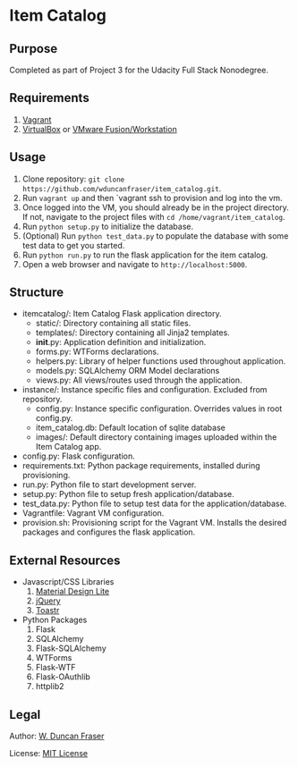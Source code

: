 # Item Catalog
## Purpose
Completed as part of Project 3 for the Udacity Full Stack Nonodegree.

## Requirements
1.  [Vagrant](https://www.vagrantup.com/)
1.  [VirtualBox](https://www.virtualbox.org/) or [VMware Fusion/Workstation](https://www.vmware.com/)

## Usage
1.  Clone repository: `git clone https://github.com/wduncanfraser/item_catalog.git`.
1.  Run `vagrant up` and then `vagrant ssh to provision and log into the vm.
1.  Once logged into the VM, you should already be in the project directory. If not, navigate to the project files with ```cd /home/vagrant/item_catalog```.
1.  Run `python setup.py` to initialize the database.
1.  (Optional) Run `python test_data.py` to populate the database with some test data to get you started.
1.  Run `python run.py` to run the flask application for the item catalog.
1.  Open a web browser and navigate to `http://localhost:5000`.

## Structure
+   itemcatalog/: Item Catalog Flask application directory.
    +   static/: Directory containing all static files.
    +   templates/: Directory containing all Jinja2 templates.
    +   __init__.py: Application definition and initialization.
    +   forms.py: WTForms declarations.
    +   helpers.py: Library of helper functions used throughout application.
    +   models.py: SQLAlchemy ORM Model declarations
    +   views.py: All views/routes used through the application.
+   instance/: Instance specific files and configuration. Excluded from repository.
    +   config.py: Instance specific configuration. Overrides values in root config.py.
    +   item_catalog.db: Default location of sqlite database
    +   images/: Default directory containing images uploaded within the Item Catalog app.
+   config.py: Flask configuration.
+   requirements.txt: Python package requirements, installed during provisioning.
+   run.py: Python file to start development server.
+   setup.py: Python file to setup fresh application/database.
+   test_data.py: Python file to setup test data for the application/database.
+   Vagrantfile: Vagrant VM configuration.
+   provision.sh: Provisioning script for the Vagrant VM. Installs the desired packages and configures the flask application.

## External Resources
+   Javascript/CSS Libraries
    1.  [Material Design Lite](http://www.getmdl.io/)
    1.  [jQuery](https://jquery.com/)
    1.  [Toastr](http://codeseven.github.io/toastr/)
+   Python Packages
    1.  Flask
    1.  SQLAlchemy
    1.  Flask-SQLAlchemy
    1.  WTForms
    1.  Flask-WTF
    1.  Flask-OAuthlib
    1.  httplib2

## Legal
Author: [W. Duncan Fraser](duncan@wduncanfraser.com)

License: [MIT License](LICENSE)